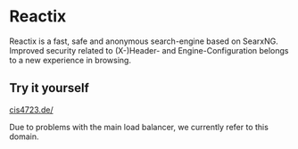 # Reactix
Reactix is a fast, safe and anonymous search-engine based on SearxNG. Improved security related to (X-)Header- and Engine-Configuration belongs to a new experience in browsing.

## Try it yourself

[cis4723.de/](https://cis4723.de)

Due to problems with the main load balancer, we currently refer to this domain.
